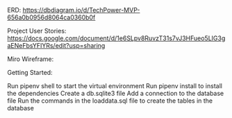 ERD: https://dbdiagram.io/d/TechPower-MVP-656a0b0956d8064ca0360b0f

Project User Stories: https://docs.google.com/document/d/1e6SLpv8RuvzT31s7vJ3HFueo5LIG3gaENeFbsYFIYRs/edit?usp=sharing

Miro Wireframe: 

Getting Started:

Run pipenv shell to start the virtual environment
Run pipenv install to install the dependencies
Create a db.sqlite3 file
Add a connection to the database file
Run the commands in the loaddata.sql file to create the tables in the database